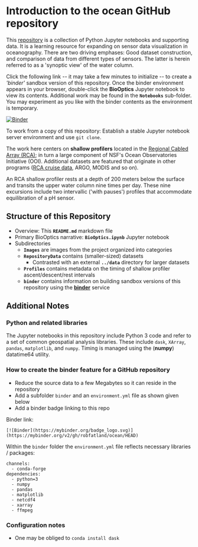 # Introduction to the **ocean** GitHub repository

This [repository](https://github.com/robfatland/ocean) is a collection of Python Jupyter notebooks and supporting data. 
It is a learning resource for expanding on sensor data visualization in oceanography. There are two
driving emphases: Good dataset construction, and comparison of data from different types of sensors.
The latter is herein referred to as a 'synoptic view' of the water column.


Click the following link -- it may take a few minutes to initialize -- to create a *'binder'* sandbox version
of this repository. Once the binder environment appears in your browser, double-click
the **BioOptics** Jupyter notebook to view its contents. Additional work may be found in the **`Notebooks`** sub-folder.
You may experiment as you like with the binder contents as the environment is temporary.


[![Binder](https://mybinder.org/badge_logo.svg)](https://mybinder.org/v2/gh/robfatland/ocean/HEAD)


To work from a copy of this repository: Establish a stable Jupyter notebook server environment 
and use `git clone`. 


The work here centers on **shallow profilers** located in the
[Regional Cabled Array (RCA)](https://interactiveoceans.washington.edu); 
in turn a large component of NSF's Ocean Observatories Initiative (OOI). 
Additional datasets are featured that originate in other programs 
([RCA cruise data](https://alfresco.oceanobservatories.org/), 
ARGO, 
MODIS and so on).


An RCA shallow profiler rests at a depth of 200 meters below the surface and transits the upper 
water column nine times per day. These nine excursions include two 
intervallic ('with pauses') profiles that accommodate equilibration of a pH sensor. 



## Structure of this Repository

- Overview: This **`README.md`** markdown file
- Primary BioOptics narrative: **`BioOptics.ipynb`** Jupyter notebook
- Subdirectories
    - **`Images`** are images from the project organized into categories
    - **`RepositoryData`** contains (smaller-sized) datasets
        - Contrasted with an external **`../data`** directory for larger datasets
    - **`Profiles`** contains metadata on the timing of shallow profiler ascent/descent/rest intervals
    - **`binder`** contains information on building sandbox versions of this repository using the [**binder**](https://mybinder.org) service


## Additional Notes


### Python and related libraries


The Jupyter notebooks in this repository include Python 3 code and refer to a set of common geospatial analysis libraries. These include
`dask`, `XArray`, `pandas`, `matplotlib`, and `numpy`. Timing is managed using the (**numpy**) datatime64 utility.



### How to create the binder feature for a GitHub repository


- Reduce the source data to a few Megabytes so it can reside in the repository
- Add a subfolder `binder` and an `environment.yml` file as shown given below
- Add a binder badge linking to this repo

Binder link: 

```
[![Binder](https://mybinder.org/badge_logo.svg)](https://mybinder.org/v2/gh/robfatland/ocean/HEAD)
```


Within the `binder` folder the `environment.yml` file reflects necessary libraries / packages: 


```
channels:
  - conda-forge
dependencies:
  - python=3
  - numpy
  - pandas
  - matplotlib
  - netcdf4
  - xarray
  - ffmpeg
```


### Configuration notes

* One may be obliged to `conda install dask`

